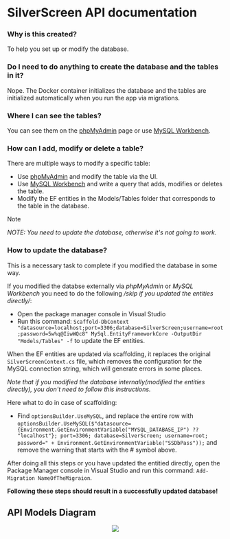 # SilverScreen API documentation #

### Why is this created? ###
To help you set up or modify the database.

### Do I need to do anything to create the database and the tables in it? ###
Nope. The Docker container initializes the database and the tables are initialized automatically when you run the app via migrations.

### Where I can see the tables? ###
You can see them on the [phpMyAdmin](http://localhost:5050/) page or use [MySQL Workbench](https://www.mysql.com/products/workbench/).

### How can I add, modify or delete a table? ###
There are multiple ways to modify a specific table:

* Use [phpMyAdmin](http://localhost:5050/) and modify the table via the UI.
* Use [MySQL Workbench](https://www.mysql.com/products/workbench/) and write a query that adds, modifies or deletes the table. 
* Modify the EF entities in the Models/Tables folder that corresponds to the table in the database.

> [!NOTE]
> *NOTE: You need to update the database, otherwise it's not going to work.*

### How to update the database? ###
This is a necessary task to complete if you modified the database in some way.

If you modified the databse externally via *phpMyAdmin* or *MySQL Workbench* you need to do the following */skip if you updated the entities directly/*:

* Open the package manager console in Visual Studio
* Run this command: `Scaffold-DbContext "datasource=localhost;port=3306;database=SilverScreen;username=root;password=5w%q@IiwWQc8" MySql.EntityFrameworkCore -OutputDir "Models/Tables" -f` to update the EF entities. 

When the EF entities are updated via scaffolding, it replaces the original `SilverScreenContext.cs` file, which removes the configuration for the MySQL connection string, which will generate errors in some places.

*Note that if you modified the database internally(modified the entities directly), you don't need to follow this instructions.* 

Here what to do in case of scaffolding:

* Find `optionsBuilder.UseMySQL`, and replace the entire row with `optionsBuilder.UseMySQL($"datasource={Environment.GetEnvironmentVariable("MYSQL_DATABASE_IP") ?? "localhost"}; port=3306; database=SilverScreen; username=root; password=" + Environment.GetEnvironmentVariable("SSDbPass"));` and remove the warning that starts with the # symbol above.

After doing all this steps or you have updated the entitied directly, open the Package Manager console in Visual Studio and run this command: `Add-Migration NameOfTheMigraion`.

**Following these steps should result in a successfully updated database!**

## API Models Diagram

<p align="center">
  <img src="https://github.com/user-attachments/assets/4dd38a4c-b486-4cf1-8526-48af3c5d4319">
</p>
